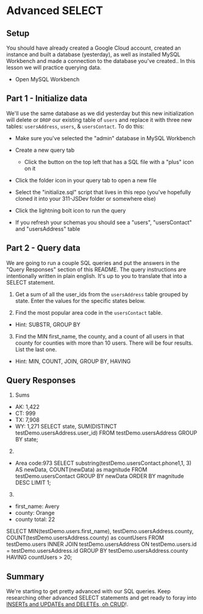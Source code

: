 # Advanced SELECT

## Setup

You should have already created a Google Cloud account, created an instance and built a database (yesterday), as well as installed MySQL Workbench and made a connection to the database you've created.. In this lesson we will practice querying data.

* Open MySQL Workbench

## Part 1 - Initialize data

We'll use the same database as we did yesterday but this new initialization will delete or `DROP` our existing table of `users` and replace it with three new tables: `usersAddress`, `users`, & `usersContact`. To do this:

* Make sure you've selected the "admin" database in MySQL Workbench

* Create a new query tab
  * Click the button on the top left that has a SQL file with a "plus" icon on it

* Click the folder icon in your query tab to open a new file

* Select the "initialize.sql" script that lives in this repo (you've hopefully cloned it into your 311-JSDev folder or somewhere else)

* Click the lightning bolt icon to run the query

* If you refresh your schemas you should see a "users", "usersContact" and "usersAddress" table

## Part 2 - Query data

We are going to run a couple SQL queries and put the answers in the "Query Responses" section of this README. The query instructions are intentionally written in plain english. It's up to you to translate that into a SELECT statement.

1. Get a sum of all the user_ids from the `usersAddress` table grouped by state. Enter the values for the specific states below.

2. Find the most popular area code in the `usersContact` table. 
  * Hint: SUBSTR, GROUP BY

3. Find the MIN first_name, the county, and a count of all users in that county for counties with more than 10 users. There will be four results. List the last one. 
  * Hint: MIN, COUNT, JOIN, GROUP BY, HAVING


## Query Responses

1. Sums
  * AK: 1,422
  * CT: 999 
  * TX: 7,908
  * WY: 1,271
SELECT state, SUM(DISTINCT testDemo.usersAddress.user_id) FROM testDemo.usersAddress GROUP BY state;

2.
  * Area code:973
SELECT substring(testDemo.usersContact.phone1,1, 3) AS newData, COUNT(newData) as magnitude FROM testDemo.usersContact GROUP BY newData ORDER BY magnitude DESC LIMIT 1;

3.
  * first_name: Avery
  * county: Orange
  * county total: 22
  
SELECT MIN(testDemo.users.first_name), testDemo.usersAddress.county,
COUNT(testDemo.usersAddress.county) as countUsers
FROM testDemo.users
INNER JOIN testDemo.usersAddress
ON testDemo.users.id = testDemo.usersAddress.id
GROUP BY testDemo.usersAddress.county
HAVING countUsers > 20;

## Summary


We're starting to get pretty advanced with our SQL queries. Keep researching other advanced SELECT statements and get ready to foray into [INSERTs and UPDATEs and DELETEs, oh CRUD](https://www.youtube.com/watch?v=-HrfbV16-FQ)!.
